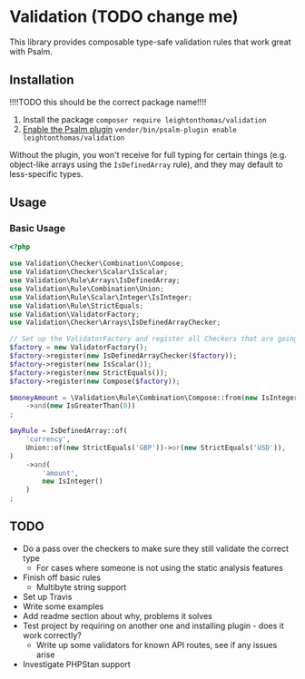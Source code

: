 # Validation (TODO change me)

This library provides composable type-safe validation rules that work great with Psalm.

## Installation

!!!!TODO this should be the correct package name!!!!
1. Install the package `composer require leightonthomas/validation`
1. [Enable the Psalm plugin](https://psalm.dev/docs/running_psalm/plugins/using_plugins/) `vendor/bin/psalm-plugin enable leightonthomas/validation`

Without the plugin, you won't receive for full typing for certain things (e.g. object-like arrays using the `IsDefinedArray` rule), and they may default to less-specific types.

## Usage
### Basic Usage

```php
<?php

use Validation\Checker\Combination\Compose;
use Validation\Checker\Scalar\IsScalar;
use Validation\Rule\Arrays\IsDefinedArray;
use Validation\Rule\Combination\Union;
use Validation\Rule\Scalar\Integer\IsInteger;
use Validation\Rule\StrictEquals;
use Validation\ValidatorFactory;
use Validation\Checker\Arrays\IsDefinedArrayChecker;

// Set up the ValidatorFactory and register all Checkers that are going to be used
$factory = new ValidatorFactory();
$factory->register(new IsDefinedArrayChecker($factory));
$factory->register(new IsScalar());
$factory->register(new StrictEquals());
$factory->register(new Compose($factory));

$moneyAmount = \Validation\Rule\Combination\Compose::from(new IsInteger())
    ->and(new IsGreaterThan(0))
;

$myRule = IsDefinedArray::of(
    'currency',
    Union::of(new StrictEquals('GBP'))->or(new StrictEquals('USD')), 
)
    ->and(
        'amount', 
        new IsInteger()
    )
;
```

## TODO

* Do a pass over the checkers to make sure they still validate the correct type
    * For cases where someone is not using the static analysis features
* Finish off basic rules
    * Multibyte string support
* Set up Travis
* Write some examples
* Add readme section about why, problems it solves
* Test project by requiring on another one and installing plugin - does it work correctly?
    * Write up some validators for known API routes, see if any issues arise
* Investigate PHPStan support

